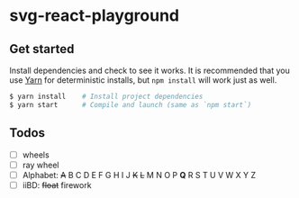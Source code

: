 # svg-react-playground

## Get started
Install dependencies and check to see it works. It is recommended that you use [Yarn](https://yarnpkg.com/) for deterministic installs, but `npm install` will work just as well.
```bash
$ yarn install    # Install project dependencies
$ yarn start      # Compile and launch (same as `npm start`)
```

## Todos
- [ ] wheels
- [ ] ray wheel
- [ ] Alphabet: ~~A~~ B C D E F G H I J ~~K~~ ~~L~~ M N O P **Q** R S T U V W X Y Z
- [ ] iiBD: ~~float~~ firework
